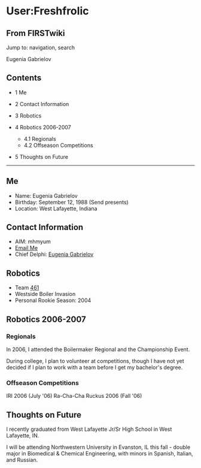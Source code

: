# User:Freshfrolic

## From FIRSTwiki

Jump to: navigation, search

Eugenia Gabrielov

## Contents

- 1 Me
- 2 Contact Information
- 3 Robotics
- 4 Robotics 2006-2007

  - 4.1 Regionals
  - 4.2 Offseason Competitions

- 5 Thoughts on Future

--------------------------------------------------------------------------------

## Me

- Name: Eugenia Gabrielov
- Birthday: September 12, 1988 (Send presents)
- Location: West Lafayette, Indiana

## Contact Information

- AIM: mhmyum
- [Email Me](mailto:a.cookie.for.you@gmail.com "mailto:a.cookie.for.you@gmail.com")
- Chief Delphi: [Eugenia Gabrielov](http://www.chiefdelphi.com/forums/member.php?u=4925 "http://www.chiefdelphi.com/forums/member.php?u=4925")

## Robotics

- Team [461](461 "461")
- Westside Boiler Invasion
- Personal Rookie Season: 2004

## Robotics 2006-2007

### Regionals

In 2006, I attended the Boilermaker Regional and the Championship Event.

During college, I plan to volunteer at competitions, though I have not yet decided if I plan to work with a team before I get my bachelor's degree.

### Offseason Competitions

IRI 2006 (July '06) Ra-Cha-Cha Ruckus 2006 (Fall '06)

## Thoughts on Future

I recently graduated from West Lafayette Jr/Sr High School in West Lafayette, IN.

I will be attending Northwestern University in Evanston, IL this fall - double major in Biomedical & Chemical Engineering, with minors in Spanish, Italian, and Russian.
